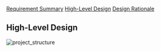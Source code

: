 [Requirement Summary](https://github.com/VT-Zhang/get-a-room/index.md) [High-Level Design](https://github.com/VT-Zhang/get-a-room/high_level_design.md) [Design Rationale](https://github.com/VT-Zhang/get-a-room/design_rationale.md)

## High-Level Design
![project_structure](https://user-images.githubusercontent.com/24898162/95663810-2dc1f400-0b10-11eb-8895-3442f89bb910.png)